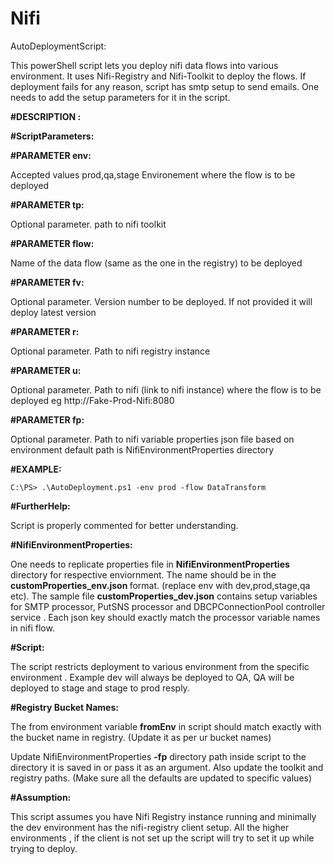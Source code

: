 # Nifi
AutoDeploymentScript:

This powerShell script lets you deploy nifi data flows into various environment. It uses Nifi-Registry and Nifi-Toolkit to deploy the flows. If deployment fails for any reason, script has smtp setup to send emails. One needs to add the setup parameters for it in the script.

    
<b>#DESCRIPTION :</b>
    
<b>#ScriptParameters: </b>

<b>#PARAMETER env:</b>

 Accepted values prod,qa,stage Environement where the flow is to be deployed

<b>#PARAMETER tp:</b>

Optional parameter. path to nifi toolkit 

<b>#PARAMETER flow:</b>

Name of the data flow (same as the one in the registry) to be deployed
   
<b>#PARAMETER fv:</b>

Optional parameter. Version number to be deployed. If not provided it will deploy latest version 

<b>#PARAMETER r:</b>

Optional parameter. Path to nifi registry instance
   
<b>#PARAMETER u:</b>

Optional parameter. Path to nifi (link to nifi instance) where the flow is to be deployed
eg http://Fake-Prod-Nifi:8080 
   
<b>#PARAMETER fp:</b>

Optional parameter. Path to nifi variable properties json file based on environment 
default path is NifiEnvironmentProperties directory 
  
<b>#EXAMPLE:</b>

    C:\PS> .\AutoDeployment.ps1 -env prod -flow DataTransform 

<b>#FurtherHelp:</b>

Script is properly commented for better understanding.

<b>#NifiEnvironmentProperties:</b>

One needs to replicate properties file in <b>NifiEnvironmentProperties</b> directory for respective enviornment. The name should be in the <b>customProperties_env.json </b> format. (replace env with dev,prod,stage,qa etc). The sample file <b>customProperties_dev.json</b> contains setup variables for SMTP processor, PutSNS processor and DBCPConnectionPool controller service . Each json key should exactly match the processor variable names in nifi flow. 
    
 <b>#Script:</b>
 
The script restricts deployment to various environment from the specific environment . Example dev will always be deployed to QA, QA will be deployed to stage and stage to prod resply.
 
<b>#Registry Bucket Names:</b>

The from environment variable <b>fromEnv</b> in script should match exactly with the bucket name in registry. (Update it as per ur bucket names)

Update NifiEnvironmentProperties <b>-fp</b> directory path inside script to the directory it is saved in or pass it as an argument.
Also update the toolkit and registry paths. (Make sure all the defaults are updated to specific values)

<b>#Assumption:</b>

This script assumes you have Nifi Registry instance running and minimally the dev environment has the nifi-registry client setup. All the higher environments , if the client is not set up the script will try to set it up while trying to deploy.
    

